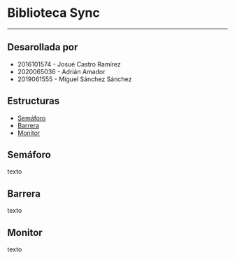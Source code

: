 # Biblioteca Sync

---

## Desarollada por
- 2016101574 - Josué Castro Ramírez
- 2020065036 - Adrián Amador
- 2019061555 - Miguel Sánchez Sánchez


## Estructuras
- [Semáforo](#Semáforo)
- [Barrera](#Barrera)
- [Monitor](#Monitor)

## Semáforo
texto

## Barrera
texto

## Monitor
texto
